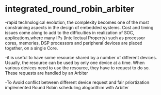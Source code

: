 # integrated_round_robin_arbiter

-rapid technological evolution, the complexity becomes one of the most constraining aspects in the design of embedded systems. Cost and timing issues come along to add to the difficulties in realization of SOC, applications,where many IPs (Intellectual Property) such as processor cores, memories, DSP processors and peripheral devices are placed together, on a single Core.

-it is useful to have some resource shared by a number of different devices. Usually, the resource can be used by only one device at a time. When various devices need to use the resource, they have to request to do so. These requests are handled by an Arbiter

-To Avoid conflict between different device request and fair priortization implemented Round Robin scheduling alogorithim with Arbiter
